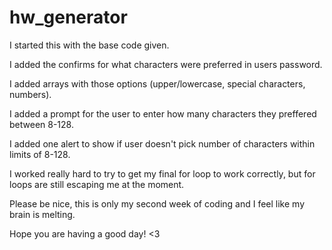 # hw_generator

I started this with the base code given.

I added the confirms for what characters were preferred in users password.

I added arrays with those options (upper/lowercase, special characters, numbers).

I added a prompt for the user to enter how many characters they preffered between 8-128.

I added one alert to show if user doesn't pick number of characters within limits of 8-128.

I worked really hard to try to get my final for loop to work correctly, but for loops are still escaping me at the moment.

Please be nice, this is only my second week of coding and I feel like my brain is melting.

Hope you are having a good day! <3